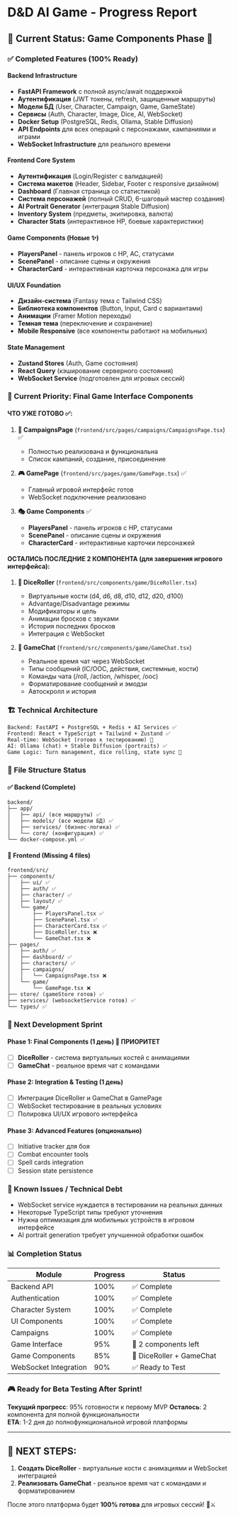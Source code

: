# D&D AI Game - Progress Report

## 🎯 Current Status: Game Components Phase 🚧

### ✅ Completed Features (100% Ready)

#### Backend Infrastructure
- **FastAPI Framework** с полной async/await поддержкой
- **Аутентификация** (JWT токены, refresh, защищенные маршруты)
- **Модели БД** (User, Character, Campaign, Game, GameState)
- **Сервисы** (Auth, Character, Image, Dice, AI, WebSocket)
- **Docker Setup** (PostgreSQL, Redis, Ollama, Stable Diffusion)
- **API Endpoints** для всех операций с персонажами, кампаниями и играми
- **WebSocket Infrastructure** для реального времени

#### Frontend Core System
- **Аутентификация** (Login/Register с валидацией)
- **Система макетов** (Header, Sidebar, Footer с responsive дизайном)
- **Dashboard** (Главная страница со статистикой)
- **Система персонажей** (полный CRUD, 6-шаговый мастер создания)
- **AI Portrait Generator** (интеграция Stable Diffusion)
- **Inventory System** (предметы, экипировка, валюта)
- **Character Stats** (интерактивное HP, боевые характеристики)

#### Game Components (Новые ✨)
- **PlayersPanel** - панель игроков с HP, AC, статусами
- **ScenePanel** - описание сцены и окружения
- **CharacterCard** - интерактивная карточка персонажа для игры

#### UI/UX Foundation
- **Дизайн-система** (Fantasy тема с Tailwind CSS)
- **Библиотека компонентов** (Button, Input, Card с вариантами)
- **Анимации** (Framer Motion переходы)
- **Темная тема** (переключение и сохранение)
- **Mobile Responsive** (все компоненты работают на мобильных)

#### State Management
- **Zustand Stores** (Auth, Game состояния)
- **React Query** (кэширование серверного состояния)
- **WebSocket Service** (подготовлен для игровых сессий)

### 🚧 Current Priority: Final Game Interface Components

#### **ЧТО УЖЕ ГОТОВО** ✅:

1. **📄 CampaignsPage** (`frontend/src/pages/campaigns/CampaignsPage.tsx`) ✅
    - Полностью реализована и функциональна
    - Список кампаний, создание, присоединение

2. **🎮 GamePage** (`frontend/src/pages/game/GamePage.tsx`) ✅
    - Главный игровой интерфейс готов
    - WebSocket подключение реализовано

3. **🎭 Game Components** ✅
    - **PlayersPanel** - панель игроков с HP, статусами
    - **ScenePanel** - описание сцены и окружения
    - **CharacterCard** - интерактивные карточки персонажей

#### **ОСТАЛИСЬ ПОСЛЕДНИЕ 2 КОМПОНЕНТА** (для завершения игрового интерфейса):

1. **🎲 DiceRoller** (`frontend/src/components/game/DiceRoller.tsx`)
    - Виртуальные кости (d4, d6, d8, d10, d12, d20, d100)
    - Advantage/Disadvantage режимы
    - Модификаторы и цель
    - Анимации бросков с звуками
    - История последних бросков
    - Интеграция с WebSocket

2. **💬 GameChat** (`frontend/src/components/game/GameChat.tsx`)
    - Реальное время чат через WebSocket
    - Типы сообщений (IC/OOC, действия, системные, кости)
    - Команды чата (/roll, /action, /whisper, /ooc)
    - Форматирование сообщений и эмодзи
    - Автоскролл и история

### 🏗️ Technical Architecture

```
Backend: FastAPI + PostgreSQL + Redis + AI Services ✅
Frontend: React + TypeScript + Tailwind + Zustand ✅  
Real-time: WebSocket (готово к тестированию) 🔧
AI: Ollama (chat) + Stable Diffusion (portraits) ✅
Game Logic: Turn management, dice rolling, state sync 🚧
```

### 📁 File Structure Status

#### ✅ Backend (Complete)
```
backend/
├── app/
│   ├── api/ (все маршруты) ✅
│   ├── models/ (все модели БД) ✅ 
│   ├── services/ (бизнес-логика) ✅
│   └── core/ (конфигурация) ✅
└── docker-compose.yml ✅
```

#### 🚧 Frontend (Missing 4 files)
```
frontend/src/
├── components/
│   ├── ui/ ✅
│   ├── auth/ ✅
│   ├── character/ ✅
│   ├── layout/ ✅
│   └── game/
│       ├── PlayersPanel.tsx ✅
│       ├── ScenePanel.tsx ✅
│       ├── CharacterCard.tsx ✅
│       ├── DiceRoller.tsx ❌
│       └── GameChat.tsx ❌
├── pages/
│   ├── auth/ ✅
│   ├── dashboard/ ✅
│   ├── characters/ ✅
│   ├── campaigns/
│   │   └── CampaignsPage.tsx ❌
│   └── game/
│       └── GamePage.tsx ❌
├── store/ (gameStore готов) ✅
├── services/ (websocketService готов) ✅
└── types/ ✅
```

### 🎯 Next Development Sprint

#### Phase 1: Final Components (1 день) 🎯 **ПРИОРИТЕТ**
- [ ] **DiceRoller** - система виртуальных костей с анимациями
- [ ] **GameChat** - реальное время чат с командами

#### Phase 2: Integration & Testing (1 день)
- [ ] Интеграция DiceRoller и GameChat в GamePage
- [ ] WebSocket тестирование в реальных условиях
- [ ] Полировка UI/UX игрового интерфейса

#### Phase 3: Advanced Features (опционально)
- [ ] Initiative tracker для боя
- [ ] Combat encounter tools
- [ ] Spell cards integration
- [ ] Session state persistence

### 🐛 Known Issues / Technical Debt
- WebSocket service нуждается в тестировании на реальных данных
- Некоторые TypeScript типы требуют уточнения
- Нужна оптимизация для мобильных устройств в игровом интерфейсе
- AI portrait generation требует улучшенной обработки ошибок

### 📊 Completion Status

| Module | Progress | Status |
|--------|----------|---------|
| Backend API | 100% | ✅ Complete |
| Authentication | 100% | ✅ Complete |
| Character System | 100% | ✅ Complete |
| UI Components | 100% | ✅ Complete |
| Campaigns | 100% | ✅ Complete |
| Game Interface | 95% | 🚧 2 components left |
| Game Components | 85% | 🚧 DiceRoller + GameChat |
| WebSocket Integration | 90% | ✅ Ready to Test |

### 🎮 Ready for Beta Testing After Sprint!

**Текущий прогресс**: 95% готовности к первому MVP
**Осталось**: 2 компонента для полной функциональности  
**ETA**: 1-2 дня до полнофункциональной игровой платформы

---

## 🚀 NEXT STEPS:

1. **Создать DiceRoller** - виртуальные кости с анимациями и WebSocket интеграцией
2. **Реализовать GameChat** - реальное время чат с командами и форматированием

После этого платформа будет **100% готова** для игровых сессий! 🎲⚔️